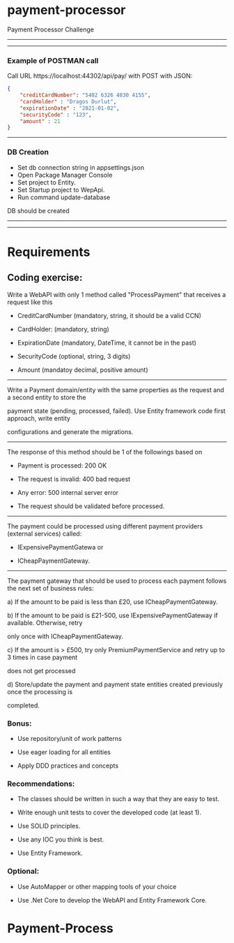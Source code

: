 # payment-processor
Payment Processor Challenge
***

***

### Example of POSTMAN call

Call URL https://localhost:44302/api/pay/ with POST
with JSON:
```json
{
	"creditCardNumber": "5402 6326 4830 4155",
	"cardHolder" : "Dragos Durlut",
	"expirationDate" : "2021-01-02",
	"securityCode" : "123",
	"amount" : 21
}
```

***

### DB Creation

- Set db connection string in appsettings.json 
- Open Package Manager Console
- Set project to Entity. 
- Set Startup project to WepApi.
- Run command update-database

DB should be created

***
***

# Requirements
## Coding exercise:

Write a WebAPI with only 1 method called "ProcessPayment" that receives a request like this

- CreditCardNumber (mandatory, string, it should be a valid CCN)

- CardHolder: (mandatory, string)

- ExpirationDate (mandatory, DateTime, it cannot be in the past)

- SecurityCode (optional, string, 3 digits)

- Amount (mandatoy decimal, positive amount)
***
Write a Payment domain/entity with the same properties as the request and a second entity to store the

payment state (pending, processed, failed). Use Entity framework code first approach, write entity

configurations and generate the migrations.
***
The response of this method should be 1 of the followings based on

- Payment is processed: 200 OK

- The request is invalid: 400 bad request

- Any error: 500 internal server error

- The request should be validated before processed.
***
The payment could be processed using different payment providers (external services) called:

- IExpensivePaymentGatewa or

- ICheapPaymentGateway.
***
The payment gateway that should be used to process each payment follows the next set of business rules:

a) If the amount to be paid is less than £20, use ICheapPaymentGateway.

b) If the amount to be paid is £21-500, use IExpensivePaymentGateway if available. Otherwise, retry

only once with ICheapPaymentGateway.

c) If the amount is > £500, try only PremiumPaymentService and retry up to 3 times in case payment

does not get processed

d) Store/update the payment and payment state entities created previously once the processing is

completed.

### Bonus:

- Use repository/unit of work patterns

- Use eager loading for all entities

- Apply DDD practices and concepts

### Recommendations:

- The classes should be written in such a way that they are easy to test.

- Write enough unit tests to cover the developed code (at least 1).

- Use SOLID principles.

- Use any IOC you think is best.

- Use Entity Framework.

### Optional:

- Use AutoMapper or other mapping tools of your choice

- Use .Net Core to develop the WebAPI and Entity Framework Core.


# Payment-Process
